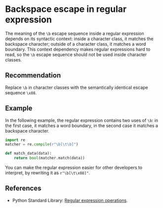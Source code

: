 # Backspace escape in regular expression
The meaning of the `\b` escape sequence inside a regular expression depends on its syntactic context: inside a character class, it matches the backspace character; outside of a character class, it matches a word boundary. This context dependency makes regular expressions hard to read, so the `\b` escape sequence should not be used inside character classes.


## Recommendation
Replace `\b` in character classes with the semantically identical escape sequence `\x08`.


## Example
In the following example, the regular expression contains two uses of `\b`: in the first case, it matches a word boundary, in the second case it matches a backspace character.


```python
import re
matcher = re.compile(r"\b[\t\b]")

def match_data(data):
    return bool(matcher.match(data))

```
You can make the regular expression easier for other developers to interpret, by rewriting it as `r"\b[\t\x08]"`.


## References
* Python Standard Library: [Regular expression operations](https://docs.python.org/library/re.html).
